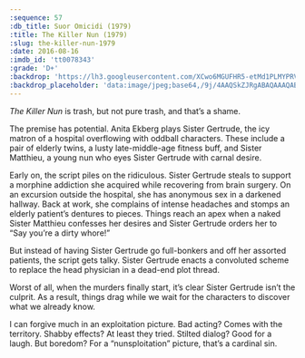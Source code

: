 ```yaml
---
:sequence: 57
:db_title: Suor Omicidi (1979)
:title: The Killer Nun (1979)
:slug: the-killer-nun-1979
:date: 2016-08-16
:imdb_id: 'tt0078343'
:grade: 'D+'
:backdrop: 'https://lh3.googleusercontent.com/XCwo6MGUFHR5-etMd1PLMYPRVT3H2Kv6FBZ-hSnNgRSXRAlAw2Ktg28pc-fzYS9dE6MgfIrgGEZF=w1000-l75-rj'
:backdrop_placeholder: 'data:image/jpeg;base64,/9j/4AAQSkZJRgABAQAAAQABAAD/2wCEACgcHiMeGSgjISMtKygwPGRBPDc3PHtYXUlkkYCZlo+AjIqgtObDoKrarYqMyP/L2u71////j8H////6/9r9/+wBKy0tPDU8dkFBdvilgKX4+Oz4+Oz47Pjs+Pj4+Pj4+Pjs7Pjs7Oz47Pjs7Ozs7Pj47Oz4+Ozs7Ozs7Ozs7Ozs7P/AABEIAAsAFAMBIgACEQEDEQH/xAAXAAADAQAAAAAAAAAAAAAAAAAAAQMC/8QAHhAAAgEDBQAAAAAAAAAAAAAAAAECESExAxIyQXH/xAAVAQEBAAAAAAAAAAAAAAAAAAAAAf/EABQRAQAAAAAAAAAAAAAAAAAAAAD/2gAMAwEAAhEDEQA/AL0MxartpjsouT8J6N3JsgclcBTyAH//2Q=='
---
```

_The Killer Nun_ is trash, but not pure trash, and that’s a shame.

The premise has potential. Anita Ekberg plays Sister Gertrude, the icy matron of a hospital overflowing with oddball characters. These include a pair of elderly twins, a lusty late-middle-age fitness buff, and Sister Matthieu, a young nun who eyes Sister Gertrude with carnal desire.

Early on, the script piles on the ridiculous. Sister Gertrude steals to support a morphine addiction she acquired while recovering from brain surgery. On an excursion outside the hospital, she has anonymous sex in a darkened hallway. Back at work, she complains of intense headaches and stomps an elderly patient’s dentures to pieces. Things reach an apex when a naked Sister Matthieu confesses her desires and Sister Gertrude orders her to “Say you’re a dirty whore!”

But instead of having Sister Gertrude go full-bonkers and off her assorted patients, the script gets talky. Sister Gertrude enacts a convoluted scheme to replace the head physician in a dead-end plot thread.

Worst of all, when the murders finally start, it’s clear Sister Gertrude isn’t the culprit. As a result, things drag while we wait for the characters to discover what we already know.

I can forgive much in an exploitation picture. Bad acting? Comes with the territory. Shabby effects? At least they tried. Stilted dialog? Good for a laugh. But boredom? For a “nunsploitation” picture, that’s a cardinal sin.